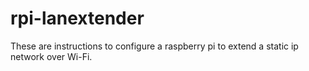 # rpi-lanextender
These are instructions to configure a raspberry pi to extend a static ip network over Wi-Fi.
